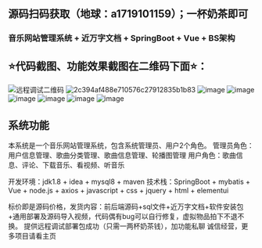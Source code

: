 ## 源码扫码获取（地球：a1719101159）；一杯奶茶即可
### 音乐网站管理系统 + 近万字文档 + SpringBoot + Vue + BS架构
## ⭐代码截图、功能效果截图在二维码下面⭐：
![远程调试二维码](https://github.com/user-attachments/assets/c052060c-40b2-4bfb-b203-e69389d7a29f)
![2c394af488e710576c27912835b1b83](https://github.com/user-attachments/assets/aec86539-5e9c-41c6-ba50-5aef17437919)
![image](https://github.com/user-attachments/assets/5a652619-d0f3-4773-b19e-ec43c08f200d)
![image](https://github.com/user-attachments/assets/34a3e3c3-d2b3-4ce1-9c1d-515d609c23a5)
![image](https://github.com/user-attachments/assets/dd113dd2-3ba5-4f45-97d3-3bab40fd6e79)
![image](https://github.com/user-attachments/assets/781eed92-6f98-4336-99b3-b85817fc219d)
![image](https://github.com/user-attachments/assets/fd0c32b1-c7e5-4e3b-bfdd-63cae496f43b)
![image](https://github.com/user-attachments/assets/f1556938-39ac-4764-a818-d39ac03a5e02)

## 系统功能
本系统是一个音乐网站管理系统，包含系统管理员、用户2个角色。
管理员角色：用户信息管理、歌曲分类管理、歌曲信息管理、轮播图管理
用户角色：歌曲信息、评论、下载音乐、看视频、听音乐

开发环境：jdk1.8 + idea + mysql8 + maven
技术栈：SpringBoot + mybatis + Vue + node.js + axios + javascript + css + jquery + html + elementui

标价即是源码价格，发货内容：前后端源码+sql文件+近万字文档+软件安装包+通用部署及源码导入视频，代码偶有bug可以自行修复，虚拟物品拍下不退不换。
提供远程调试部署包成功（只需一两杯奶茶钱），加功能私聊
诚信经营，更多项目请看主页
